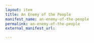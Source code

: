 ```yaml
---
layout: item
title: An Enemy of the People
manifest_name: an-enemy-of-the-people
permalink: an-enemy-of-the-people
external_manifest_url: 

---
```

<!-- Add an essay or interpretive material below this line,
using HTML or markdown.  Do not modify this file above this line -->
